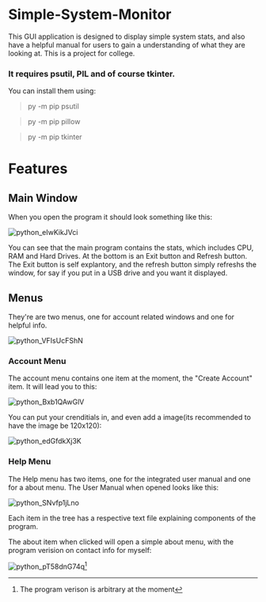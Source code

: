 # Simple-System-Monitor
This GUI application is designed to display simple system stats, and also have a helpful manual for users to gain a understanding of what they are looking at. This is a project for college.



### It requires psutil, PIL and of course tkinter.

You can install them using:
>py -m pip psutil

>py -m pip pillow 

>py -m pip tkinter





# Features

## Main Window
When you open the program it should look something like this:

![python_eIwKikJVci](https://user-images.githubusercontent.com/69007574/222932791-46321658-e717-4195-980b-9b812fc54428.png)


You can see that the main program contains the stats, which includes CPU, RAM and Hard Drives. At the bottom is an Exit button and Refresh button. The Exit button is self explantory, and the refresh button simply refreshs the window, for say if you put in a USB drive and you want it displayed.

## Menus
They're are two menus, one for account related windows and one for helpful info.

![python_VFIsUcFShN](https://user-images.githubusercontent.com/69007574/222933040-c4b40e4d-3fe3-4856-9c64-4569205b88b8.png)

### Account Menu
The account menu contains one item at the moment, the "Create Account" item. It will lead you to this:

![python_Bxb1QAwGlV](https://user-images.githubusercontent.com/69007574/222933101-1a4d4ed8-3fc8-426e-a244-3a642ae0065b.png)

You can put your crenditials in, and even add a image(its recommended to have the image be 120x120):

![python_edGfdkXj3K](https://user-images.githubusercontent.com/69007574/222933121-d0bfd1fb-dde8-4a3a-a5fb-8e814da4d3da.png)

### Help Menu
The Help menu has two items, one for the integrated user manual and one for a about menu. The User Manual when opened looks like this: 

![python_SNvfp1jLno](https://user-images.githubusercontent.com/69007574/222933203-b0c2fac8-aa31-44b2-add8-44a9b6ace63e.png)

Each item in the tree has a respective text file explaining components of the program.



The about item when clicked will open a simple about menu, with the program verision on contact info for myself:

![python_pT58dnG74q](https://user-images.githubusercontent.com/69007574/222933256-095b2ef9-9462-4658-a900-5567f6cef662.png)[^1]

[^1]:The program verison is arbitrary at the moment

